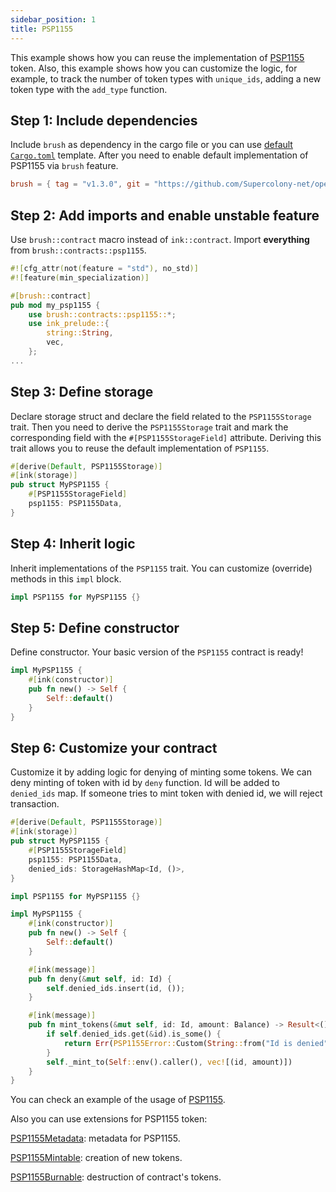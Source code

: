 ```yaml
---
sidebar_position: 1
title: PSP1155
---
```


This example shows how you can reuse the implementation of [PSP1155](https://github.com/Supercolony-net/openbrush-contracts/tree/main/contracts/token/psp1155) token. Also, this example shows how you can customize the logic, for example, to track the number of token types with `unique_ids`, adding a new token type with the `add_type` function.

## Step 1: Include dependencies

Include `brush` as dependency in the cargo file or you can use [default `Cargo.toml`](/smart-contracts/overview#the-default-toml-of-your-project-with-openbrush) template.
After you need to enable default implementation of PSP1155 via `brush` feature.

```toml
brush = { tag = "v1.3.0", git = "https://github.com/Supercolony-net/openbrush-contracts", default-features = false, features = ["psp1155"] }
```

## Step 2: Add imports and enable unstable feature

Use `brush::contract` macro instead of `ink::contract`. Import **everything** from `brush::contracts::psp1155`.

```rust
#![cfg_attr(not(feature = "std"), no_std)]
#![feature(min_specialization)]

#[brush::contract]
pub mod my_psp1155 {
    use brush::contracts::psp1155::*;
    use ink_prelude::{
        string::String,
        vec,
    };
...
```

## Step 3: Define storage

Declare storage struct and declare the field related to the `PSP1155Storage` trait. Then you need to derive the `PSP1155Storage` trait and mark the corresponding field with the `#[PSP1155StorageField]` attribute. Deriving this trait allows you to reuse the default implementation of `PSP1155`.

```rust
#[derive(Default, PSP1155Storage)]
#[ink(storage)]
pub struct MyPSP1155 {
    #[PSP1155StorageField]
    psp1155: PSP1155Data,
}
```

## Step 4: Inherit logic

Inherit implementations of the `PSP1155` trait. You can customize (override) methods in this `impl` block.

```rust
impl PSP1155 for MyPSP1155 {}
```

## Step 5: Define constructor

Define constructor. Your basic version of the `PSP1155` contract is ready!

```rust
impl MyPSP1155 {
    #[ink(constructor)]
    pub fn new() -> Self {
        Self::default()
    }
}
```

## Step 6: Customize your contract

Customize it by adding logic for denying of minting some tokens. 
We can deny minting of token with id by `deny` function.
Id will be added to `denied_ids` map.
If someone tries to mint token with denied id, we will reject transaction.

```rust
#[derive(Default, PSP1155Storage)]
#[ink(storage)]
pub struct MyPSP1155 {
    #[PSP1155StorageField]
    psp1155: PSP1155Data,
    denied_ids: StorageHashMap<Id, ()>,
}

impl PSP1155 for MyPSP1155 {}

impl MyPSP1155 {
    #[ink(constructor)]
    pub fn new() -> Self {
        Self::default()
    }

    #[ink(message)]
    pub fn deny(&mut self, id: Id) {
        self.denied_ids.insert(id, ());
    }

    #[ink(message)]
    pub fn mint_tokens(&mut self, id: Id, amount: Balance) -> Result<(), PSP1155Error> {
        if self.denied_ids.get(&id).is_some() {
            return Err(PSP1155Error::Custom(String::from("Id is denied")))
        }
        self._mint_to(Self::env().caller(), vec![(id, amount)])
    }
}
```
You can check an example of the usage of [PSP1155](https://github.com/Supercolony-net/openbrush-contracts/tree/main/examples/psp1155).

Also you can use extensions for PSP1155 token:

[PSP1155Metadata](/smart-contracts/PSP1155/extensions/metadata): metadata for PSP1155.

[PSP1155Mintable](/smart-contracts/PSP1155/extensions/mintable): creation of new tokens.

[PSP1155Burnable](/smart-contracts/PSP1155/extensions/burnable): destruction of contract's tokens.
